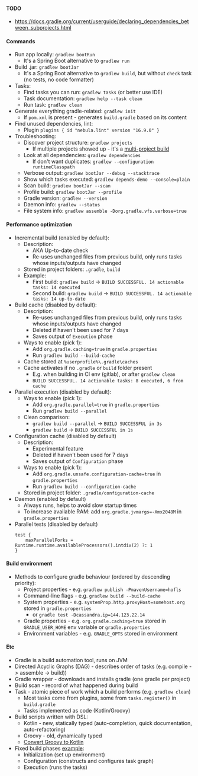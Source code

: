#### TODO
* https://docs.gradle.org/current/userguide/declaring_dependencies_between_subprojects.html
    
#### Commands
* Run app locally: `gradlew bootRun`
    * It's a Spring Boot alternative to `gradlew run`
* Build .jar: `gradlew bootJar`
    * It's a Spring Boot alternative to `gradlew build`, but without `check` task (no tests, no code formatter)
* Tasks:
    * Find tasks you can run: `gradlew tasks` (or better use IDE)
    * Task documentation: `gradlew help --task clean`
    * Run task: `gradlew clean`
* Generate everything gradle-related: `gradlew init` 
    * If `pom.xml` is present - generates `build.gradle` based on its content
* Find unused dependencies, lint: 
    * Plugin `plugins { id "nebula.lint" version "16.9.0" }`
* Troubleshooting:
    * Discover project structure: `gradlew projects`
        * If multiple projects showed up - it's a [multi-project build](multi-project-build/settings.gradle.kts)
    * Look at all dependencies: `gradlew dependencies`
        * If don't want duplicates: `gradlew --configuration runtimeClasspath`
    * Verbose output: `gradlew bootJar --debug --stacktrace`
    * Show which tasks executed: `gradlew depends-demo --console=plain`
    * Scan build: `gradlew bootJar --scan`
    * Profile build: `gradlew bootJar --profile`
    * Gradle version: `gradlew --version`
    * Daemon info: `gradlew --status`
    * File system info: `gradlew assemble -Dorg.gradle.vfs.verbose=true`
    
#### Performance optimization
* Incremental build (enabled by default):
    * Description:
        * AKA Up-to-date check
        * Re-uses unchanged files from previous build, only runs tasks whose inputs/outputs have changed
    * Stored in project folders: `.gradle`, `build`
    * Example:
        * First build: `gradlew build` -> `BUILD SUCCESSFUL. 14 actionable tasks: 14 executed`
        * Second build: `gradlew build` -> `BUILD SUCCESSFUL. 14 actionable tasks: 14 up-to-date`
* Build cache (disabled by default):
    * Description:
        * Re-uses unchanged files from previous build, only runs tasks whose inputs/outputs have changed
        * Deleted if haven't been used for 7 days
        * Saves output of `Execution` phase
    * Ways to enable (pick 1):
        * Add `org.gradle.caching=true` in `gradle.properties`
        * Run `gradlew build --build-cache`
    * Cache stored at `%userprofile%\.gradle\caches`
    * Cache activates if no `.gradle` or `build` folder present
        * E.g. when building in CI env (gitlab), or after `gradlew clean`
        * `BUILD SUCCESSFUL. 14 actionable tasks: 8 executed, 6 from cache`
* Parallel execution (disabled by default):
    * Ways to enable (pick 1):
        * Add `org.gradle.parallel=true` in `gradle.properties`
        * Run `gradlew build --parallel`
    * Clean comparison:
        * `gradlew build --parallel` -> `BUILD SUCCESSFUL in 3s`
        * `gradlew build` -> `BUILD SUCCESSFUL in 1s`
* Configuration cache (disabled by default)
    * Description:
        * Experimental feature
        * Deleted if haven't been used for 7 days
        * Saves output of `Configuration` phase
    * Ways to enable (pick 1):
        * Add `org.gradle.unsafe.configuration-cache=true` in `gradle.properties`
        * Run `gradlew build --configuration-cache`
    * Stored in project folder: `.gradle/configuration-cache`
* Daemon (enabled by default)
    * Always runs, helps to avoid slow startup times
    * To increase available RAM: add `org.gradle.jvmargs=-Xmx2048M` in `gradle.properties`
* Parallel tests (disabled by default)
    ```
    test {
        maxParallelForks = Runtime.runtime.availableProcessors().intdiv(2) ?: 1      
    }
    ```

#### Build environment
* Methods to configure gradle behaviour (ordered by descending priority):
    * Project properties - e.g. `gradlew publish -PmavenUsername=hofls`
    * Command-line flags - e.g. `gradlew build --build-cache`
    * System properties - e.g. `systemProp.http.proxyHost=somehost.org` stored in `gradle.properties`
        * or `gradle test -Dcassandra.ip=144.123.22.14`
    * Gradle properties - e.g. `org.gradle.caching=true` stored in `GRADLE_USER_HOME` env variable or `gradle.properties`
    * Environment variables - e.g. `GRADLE_OPTS` stored in environment

#### Etc
* Gradle is a build automation tool, runs on JVM
* Directed Acyclic Graphs (DAG) - describes order of tasks (e.g. compile -> assemble -> build))
* Gradle wrapper - downloads and installs gradle (one gradle per project)
* Build scan - record of what happened during build
* Task - atomic piece of work which a build performs (e.g. `gradlew clean`)
    * Most tasks come from plugins, some from `tasks.register()` in `build.gradle`
    * Tasks implemented as code (Kotlin/Groovy)
* Build scripts written with DSL:
    * Kotlin - new, statically typed (auto-completion, quick documentation, auto-refactoring)
    * Groovy - old, dynamically typed
    * [Convert Groovy to Kotlin](https://github.com/bernaferrari/GradleKotlinConverter)
* Fixed build phases [example](build-phases):
    * Initialization (set up environment)
    * Configuration (constructs and configures task graph)
    * Execution (runs the tasks)